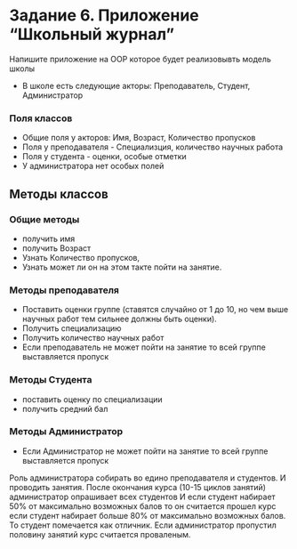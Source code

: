 # Задание 6. Приложение “Школьный журнал”

Напишите приложение  на OOP которое будет реализовывть модель школы 
 - В школе есть следующие акторы: Преподаватель, Студент, Администратор
 
 ### Поля классов
 - Общие поля у акторов: Имя, Возраст, Количество пропусков
 - Поля у преподавателя - Специализция, количество научных работа
 - Поля у студента - оценки, особые отметки
 - У администратора нет особых полей
 
 ## Методы классов
 
 ### Общие методы
 
 - получить имя
 - получить Возраст
 - Узнать Количество пропусков,
 - Узнать может ли он на этом такте пойти на занятие. 
 
 
 ### Методы преподавателя
 - Поставить оценки группе (ставятся случайно от 1 до 10, но чем выше научных работ тем сильнее должны быть оценки).
 - Получить специализацию 
 - Получить количество научных работ
 - Если преподаватель не может пойти на занятие то всей группе выставляется пропуск
 
### Методы Студента
- поставить оценку по специализации
- получить средний бал

### Методы Администратор
 - Если Администратор не может пойти на занятие то всей группе выставляется пропуск
 
Роль администратора собирать во едино преподавателя и студентов.
И проводить занятия. 
После окончания курса (10-15 циклов занятий) администратор опрашивает всех студентов
И если студент набирает 50% от максимально возможных балов то он считается прошел курс
если студент набирает больше 80% от максимально возможных балов. То студент помечается как отличник.
Если администратор пропустил половину занятий курс считается проваленым. 

